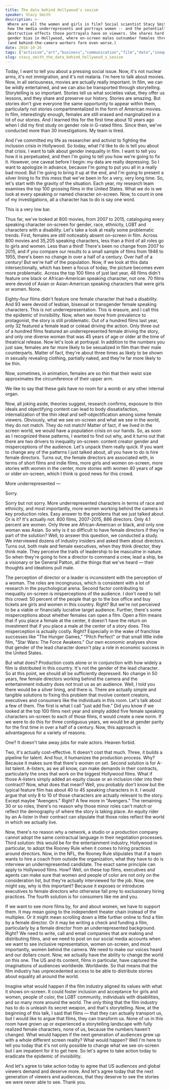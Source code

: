 ```yaml
---
title: The data behind Hollywood's sexism
speaker: Stacy Smith
description: >-
 Where are all the women and girls in film? Social scientist Stacy Smith analyzes
 how the media underrepresents and portrays women -- and the potentially
 destructive effects those portrayals have on viewers. She shares hard data behind
 gender bias in Hollywood, where on-screen males outnumber females three to one
 (and behind-the-camera workers fare even worse.)
date: 2016-10-26
tags: ["activism","art","business","communication","film","data","inequality","movies","women","society","social-change","entertainment"]
slug: stacy_smith_the_data_behind_hollywood_s_sexism
---
```


Today, I want to tell you about a pressing social issue. Now, it's not nuclear arms, it's
not immigration, and it's not malaria. I'm here to talk about movies. Now, in all
seriousness, movies are actually really important. In film, we can be wildly entertained,
and we can also be transported through storytelling. Storytelling is so important. Stories
tell us what societies value, they offer us lessons, and they share and preserve our
history. Stories are amazing. But stories don't give everyone the same opportunity to
appear within them, particularly not stories compartmentalized in the form of American
movies. In film, interestingly enough, females are still erased and marginalized in a lot
of our stories. And I learned this for the first time about 10 years ago when I did my
first study on gender role in G-rated films. Since then, we've conducted more than 30
investigations. My team is tired.

And I've committed my life as researcher and activist to fighting the inclusion crisis in
Hollywood. So today, what I'd like to do is tell you about that crisis. I want to talk
about gender inequality in film. I want to tell you how it is perpetuated, and then I'm
going to tell you how we're going to fix it. However, one caveat before I begin: my data
are really depressing. So I want to apologize in advance, because I'm going to put you all
in a really bad mood. But I'm going to bring it up at the end, and I'm going to present a
silver lining to fix this mess that we've been in for a very, very long time. So, let's
start with the gravity of the situation. Each year, my research team examines the top 100
grossing films in the United States. What we do is we look at every speaking or named
character on-screen. Now, to count in one of my investigations, all a character has to do
is say one word.

This is a very low bar.

Thus far, we've looked at 800 movies, from 2007 to 2015, cataloguing every speaking
character on-screen for gender, race, ethnicity, LGBT and characters with a
disability. Let's take a look at really some problematic trends. First, females are still
noticeably absent on-screen in film. Across 800 movies and 35,205 speaking characters,
less than a third of all roles go to girls and women. Less than a third! There's been no
change from 2007 to 2015, and if you compare our results to a small sample of films from
1946 to 1955, there's been no change in over a half of a century. Over half of a century!
But we're half of the population. Now, if we look at this data intersectionally, which has
been a focus of today, the picture becomes even more problematic. Across the top 100 films
of just last year, 48 films didn't feature one black or African-American speaking
character, not one. 70 films were devoid of Asian or Asian-American speaking characters
that were girls or women. None.

Eighty-four films didn't feature one female character that had a disability. And 93 were
devoid of lesbian, bisexual or transgender female speaking characters. This is not
underrepresentation. This is erasure, and I call this the epidemic of invisibility. Now,
when we move from prevalence to protagonist, the story is still problematic. Out of a
hundred films last year, only 32 featured a female lead or colead driving the action. Only
three out of a hundred films featured an underrepresented female driving the story, and
only one diverse woman that was 45 years of age or older at the time of theatrical
release. Now let's look at portrayal. In addition to the numbers you just saw, females are
far more likely to be sexualized in film than their male counterparts. Matter of fact,
they're about three times as likely to be shown in sexually revealing clothing, partially
naked, and they're far more likely to be thin.

Now, sometimes, in animation, females are so thin that their waist size approximates the
circumference of their upper arm.

We like to say that these gals have no room for a womb or any other internal
organ.

Now, all joking aside, theories suggest, research confirms, exposure to thin ideals and
objectifying content can lead to body dissatisfaction, internalization of the thin ideal
and self-objectification among some female viewers. Obviously, what we see on-screen and
what we see in the world, they do not match. They do not match! Matter of fact, if we
lived in the screen world, we would have a population crisis on our hands. So, as soon as I
recognized these patterns, I wanted to find out why, and it turns out that there are two
drivers to inequality on-screen: content creator gender and misperceptions of the
audience. Let's unpack them really quick. If you want to change any of the patterns I just
talked about, all you have to do is hire female directors. Turns out, the female directors
are associated with, in terms of short films and indie films, more girls and women
on-screen, more stories with women in the center, more stories with women 40 years of age
or older on-screen, which I think is good news for this crowd.

More underrepresented —

Sorry.

Sorry but not sorry. More underrepresented characters in terms of race and ethnicity, and
most importantly, more women working behind the camera in key production roles. Easy
answer to the problems that we just talked about. Or is it? It's actually not. 800 films,
2007-2015, 886 directors. Only 4.1 percent are women. Only three are African-American or
black, and only one woman was Asian. So why is it so difficult to have female directors if
they're part of the solution? Well, to answer this question, we conducted a study. We
interviewed dozens of industry insiders and asked them about directors. Turns out, both
male and female executives, when they think director, they think male. They perceive the
traits of leadership to be masculine in nature. So when they're going to hire a director
to command a crew, lead a ship, be a visionary or be General Patton, all the things that
we've heard — their thoughts and ideations pull male.

The perception of director or a leader is inconsistent with the perception of a woman. The
roles are incongruous, which is consistent with a lot of research in the psychological
arena. Second factor contributing to inequality on-screen is misperceptions of the
audience. I don't need to tell this crowd: 50 percent of the people that go to the box
office and buy tickets are girls and women in this country. Right? But we're not perceived
to be a viable or financially lucrative target audience. Further, there's some
misperceptions about whether females can open a film. Open a film means that if you place
a female at the center, it doesn't have the return on investment that if you place a male
at the center of a story does. This misperception is actually costly. Right? Especially in
the wake of franchise successes like "The Hunger Games," "Pitch Perfect" or that small
little indie film, "Star Wars: The Force Awakens." Our own economic analyses show that
gender of the lead character doesn't play a role in economic success in the United
States.

But what does? Production costs alone or in conjunction with how widely a film is
distributed in this country. It's not the gender of the lead character. So at this point,
we should all be sufficiently depressed. No change in 50 years, few female directors
working behind the camera and the entertainment industry does not trust us as an audience.
Well, I told you there would be a silver lining, and there is. There are actually simple
and tangible solutions to fixing this problem that involve content creators, executives
and consumers like the individuals in this room. Let's talk about a few of them. The first
is what I call "just add five." Did you know if we looked at the top 100 films next year
and simply added five female speaking characters on-screen to each of those films, it
would create a new norm. If we were to do this for three contiguous years, we would be at
gender parity for the first time in over a half of a century. Now, this approach is
advantageous for a variety of reasons.

One? It doesn't take away jobs for male actors. Heaven forbid.

Two, it's actually cost-effective. It doesn't cost that much. Three, it builds a pipeline
for talent. And four, it humanizes the production process. Why? Because it makes sure that
there's women on set. Second solution is for A-list talent. A-listers, as we all know, can
make demands in their contracts, particularly the ones that work on the biggest Hollywood
films. What if those A-listers simply added an equity clause or an inclusion rider into
their contract? Now, what does that mean? Well, you probably don't know but the typical
feature film has about 40 to 45 speaking characters in it. I would argue that only 8 to 10
of those characters are actually relevant to the story. Except maybe "Avengers." Right? A
few more in "Avengers." The remaining 30 or so roles, there's no reason why those minor
roles can't match or reflect the demography of where the story is taking place. An equity
rider by an A-lister in their contract can stipulate that those roles reflect the world in
which we actually live.

Now, there's no reason why a network, a studio or a production company cannot adopt the
same contractual language in their negotiation processes. Third solution: this would be for
the entertainment industry, Hollywood in particular, to adopt the Rooney Rule when it
comes to hiring practices around directors. Now, in the NFL, the Rooney Rule stipulates
that if a team wants to hire a coach from outside the organization, what they have to do
is interview an underrepresented candidate. The exact same principle can apply to
Hollywood films. How? Well, on these top films, executives and agents can make sure that
women and people of color are not only on the consideration list, but they're actually
interviewed for the job. Now, one might say, why is this important? Because it exposes or
introduces executives to female directors who otherwise fall prey to exclusionary hiring
practices. The fourth solution is for consumers like me and you.

If we want to see more films by, for and about women, we have to support them. It may mean
going to the independent theater chain instead of the multiplex. Or it might mean
scrolling down a little further online to find a film by a female director. Or it may be
writing a check and funding a film, particularly by a female director from an
underrepresented background. Right? We need to write, call and email companies that are
making and distributing films, and we need to post on our social media accounts when we
want to see inclusive representation, women on-screen, and most importantly, women behind
the camera. We need to make our voices heard and our dollars count. Now, we actually have
the ability to change the world on this one. The US and its content, films in particular,
have captured the imaginations of audiences worldwide. Worldwide. So that means that the
film industry has unprecedented access to be able to distribute stories about equality all
around the world.

Imagine what would happen if the film industry aligned its values with what it shows
on-screen. It could foster inclusion and acceptance for girls and women, people of color,
the LGBT community, individuals with disabilities, and so many more around the world. The
only thing that the film industry has to do is unleash its secret weapon, and that's
storytelling. Now, at the beginning of this talk, I said that films — that they can
actually transport us, but I would like to argue that films, they can transform us. None
of us in this room have grown up or experienced a storytelling landscape with fully
realized female characters, none of us, because the numbers haven't changed. What would
happen if the next generation of audiences grew up with a whole different screen reality?
What would happen? Well I'm here to tell you today that it's not only possible to change
what we see on-screen but I am impatient for it to get here. So let's agree to take action
today to eradicate the epidemic of invisibility.

And let's agree to take action today to agree that US audiences and global viewers demand
and deserve more. And let's agree today that the next generation of viewers and audiences,
that they deserve to see the stories we were never able to see. Thank you.

<!--
ad_duration=3.33
comment_count=129
event="TEDWomen 2016"
external_start_time=0
has_talk_citation=1
intro_duration=11.82
is_subtitle_required="False"
is_talk_featured="True"
language="en"
language_swap="False"
native_language="en"
number_of_related_talks=6
number_of_speakers=1
number_of_subtitled_videos=23
number_of_tags=12
number_of_talk_download_languages=23
number_of_talk_more_resources=0
number_of_talk_recommendations=0
number_of_talks_take_actions=2
post_ad_duration=0.83
published_timestamp="2017-02-24 15:50:04"
recording_date="2016-10-26"
speaker_description="Media researcher"
speaker_is_published=1
speaker_name="Stacy Smith"
talk_more_resources=[]
talk_name="The data behind Hollywood's sexism"
talks_tags=["activism","art","business","communication","film","data","inequality","movies","women","society","social-change","entertainment"]
url_audio="https://download.ted.com/talks/StacySmith_2016W.mp3?apikey=acme-roadrunner"
url_photo_speaker="https://pe.tedcdn.com/images/ted/7d1513fd95658b888494291912e6fabf8d6cbc0d_254x191.jpg"
url_photo_talk="https://s3.amazonaws.com/talkstar-photos/uploads/0564f869-20fc-482e-a8cd-941a0a897451/StacySmith_2016W-embed.jpg"
url_webpage="https://www.ted.com/talks/stacy_smith_the_data_behind_hollywood_s_sexism"
video_type_name="TED Stage Talk"
-->